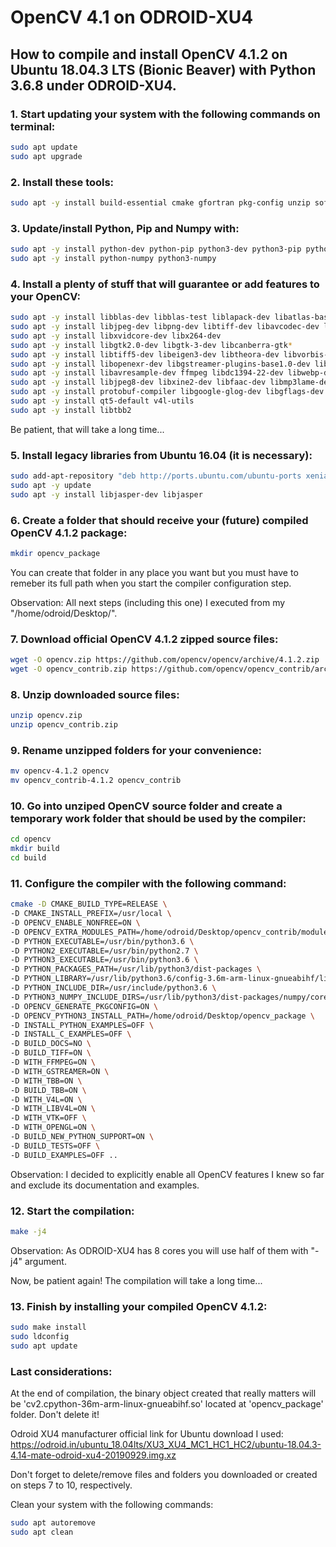 # OpenCV 4.1 on ODROID-XU4
## How to compile and install OpenCV 4.1.2 on Ubuntu 18.04.3 LTS (Bionic Beaver) with Python 3.6.8 under ODROID-XU4.

### 1. Start updating your system with the following commands on terminal:
```bash
sudo apt update
sudo apt upgrade
```
### 2. Install these tools:
```bash
sudo apt -y install build-essential cmake gfortran pkg-config unzip software-properties-common doxygen
```
### 3. Update/install Python, Pip and Numpy with:
```bash
sudo apt -y install python-dev python-pip python3-dev python3-pip python3-testresources
sudo apt -y install python-numpy python3-numpy
```
### 4. Install a plenty of stuff that will guarantee or add features to your OpenCV:
```bash
sudo apt -y install libblas-dev libblas-test liblapack-dev libatlas-base-dev libopenblas-base libopenblas-dev
sudo apt -y install libjpeg-dev libpng-dev libtiff-dev libavcodec-dev libavformat-dev libswscale-dev libv4l-dev
sudo apt -y install libxvidcore-dev libx264-dev
sudo apt -y install libgtk2.0-dev libgtk-3-dev libcanberra-gtk*
sudo apt -y install libtiff5-dev libeigen3-dev libtheora-dev libvorbis-dev sphinx-common libtbb-dev yasm libopencore-amrwb-dev
sudo apt -y install libopenexr-dev libgstreamer-plugins-base1.0-dev libgstreamer1.0-dev libavutil-dev libavfilter-dev
sudo apt -y install libavresample-dev ffmpeg libdc1394-22-dev libwebp-dev
sudo apt -y install libjpeg8-dev libxine2-dev libfaac-dev libmp3lame-dev libopencore-amrnb-dev libprotobuf-dev
sudo apt -y install protobuf-compiler libgoogle-glog-dev libgflags-dev libgphoto2-dev libhdf5-dev
sudo apt -y install qt5-default v4l-utils
sudo apt -y install libtbb2
```
Be patient, that will take a long time...
### 5. Install legacy libraries from Ubuntu 16.04 (it is necessary):
```bash
sudo add-apt-repository "deb http://ports.ubuntu.com/ubuntu-ports xenial-security main"
sudo apt -y update
sudo apt -y install libjasper-dev libjasper
```
### 6. Create a folder that should receive your (future) compiled OpenCV 4.1.2 package:
```bash
mkdir opencv_package
```
You can create that folder in any place you want but you must have to remeber its full path when you start the compiler configuration step.

Observation: All next steps (including this one) I executed from my "/home/odroid/Desktop/".
### 7. Download official OpenCV 4.1.2 zipped source files:
```bash
wget -O opencv.zip https://github.com/opencv/opencv/archive/4.1.2.zip
wget -O opencv_contrib.zip https://github.com/opencv/opencv_contrib/archive/4.1.2.zip
```
### 8. Unzip downloaded source files:
```bash
unzip opencv.zip
unzip opencv_contrib.zip
```
### 9. Rename unzipped folders for your convenience:
```bash
mv opencv-4.1.2 opencv
mv opencv_contrib-4.1.2 opencv_contrib
```
### 10. Go into unziped OpenCV source folder and create a temporary work folder that should be used by the compiler:
```bash
cd opencv
mkdir build
cd build
```
### 11. Configure the compiler with the following command:
```bash
cmake -D CMAKE_BUILD_TYPE=RELEASE \
-D CMAKE_INSTALL_PREFIX=/usr/local \
-D OPENCV_ENABLE_NONFREE=ON \
-D OPENCV_EXTRA_MODULES_PATH=/home/odroid/Desktop/opencv_contrib/modules \
-D PYTHON_EXECUTABLE=/usr/bin/python3.6 \
-D PYTHON2_EXECUTABLE=/usr/bin/python2.7 \
-D PYTHON3_EXECUTABLE=/usr/bin/python3.6 \
-D PYTHON_PACKAGES_PATH=/usr/lib/python3/dist-packages \
-D PYTHON_LIBRARY=/usr/lib/python3.6/config-3.6m-arm-linux-gnueabihf/libpython3.6m.so \
-D PYTHON_INCLUDE_DIR=/usr/include/python3.6 \
-D PYTHON3_NUMPY_INCLUDE_DIRS=/usr/lib/python3/dist-packages/numpy/core/include \
-D OPENCV_GENERATE_PKGCONFIG=ON \
-D OPENCV_PYTHON3_INSTALL_PATH=/home/odroid/Desktop/opencv_package \
-D INSTALL_PYTHON_EXAMPLES=OFF \
-D INSTALL_C_EXAMPLES=OFF \
-D BUILD_DOCS=NO \
-D BUILD_TIFF=ON \
-D WITH_FFMPEG=ON \
-D WITH_GSTREAMER=ON \
-D WITH_TBB=ON \
-D BUILD_TBB=ON \
-D WITH_V4L=ON \
-D WITH_LIBV4L=ON \
-D WITH_VTK=OFF \
-D WITH_OPENGL=ON \
-D BUILD_NEW_PYTHON_SUPPORT=ON \
-D BUILD_TESTS=OFF \
-D BUILD_EXAMPLES=OFF ..
```
Observation: I decided to explicitly enable all OpenCV features I knew so far and exclude its documentation and examples.
### 12. Start the compilation:
```bash
make -j4
```
Observation: As ODROID-XU4 has 8 cores you will use half of them with "-j4" argument.

Now, be patient again! The compilation will take a long time...
### 13. Finish by installing your compiled OpenCV 4.1.2:
```bash
sudo make install
sudo ldconfig
sudo apt update
```
### Last considerations:
At the end of compilation, the binary object created that really matters will be 'cv2.cpython-36m-arm-linux-gnueabihf.so' located at 'opencv_package' folder. Don't delete it!

Odroid XU4 manufacturer official link for Ubuntu download I used:
https://odroid.in/ubuntu_18.04lts/XU3_XU4_MC1_HC1_HC2/ubuntu-18.04.3-4.14-mate-odroid-xu4-20190929.img.xz

Don't forget to delete/remove files and folders you downloaded or created on steps 7 to 10, respectively.

Clean your system with the following commands:
```bash
sudo apt autoremove
sudo apt clean
```
